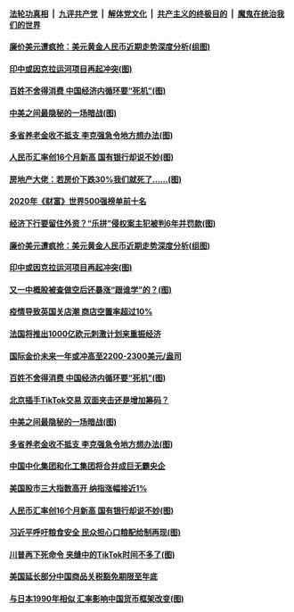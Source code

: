 ####  [法轮功真相](../../../../basic/blob/master/README.md?t=09041002) &nbsp;|&nbsp; [九评共产党](../../../../9ping.md/blob/master/README.md?t=09041002) &nbsp;|&nbsp; [解体党文化](../../../../jtdwh.md/blob/master/README.md?t=09041002)  &nbsp;|&nbsp; [共产主义的终极目的](../../../../gczydzjmd.md/blob/master/README.md?t=09041002) &nbsp;|&nbsp; [魔鬼在统治我们的世界](../../../../mgztzwmdsj.md/blob/master/README.md?t=09041002) 

#### [廉价美元遭疯抢：美元黄金人民币近期走势深度分析(组图)](../pages/p5/945095.md?t=09041002) 

#### [印中或因克拉运河项目再起冲突(图)](../pages/p5/945098.md?t=09041002) 

#### [百姓不舍得消费 中国经济内循环要“死机”(图)](../pages/p5/945049.md?t=09041002) 

#### [中美之间最隐秘的一场暗战(图)](../pages/p5/944972.md?t=09041002) 

#### [多省养老金收不抵支 李克强急令地方想办法(图)](../pages/p5/944962.md?t=09041002) 

#### [人民币汇率创16个月新高 国有银行却说不妙(图)](../pages/p5/944947.md?t=09041002) 

#### [房地产大佬：若房价下跌30%我们就死了……(图)](../pages/p5/945107.md?t=09041002) 

#### [2020年《财富》世界500强榜单前十名](../pages/p5/945106.md?t=09041002) 

#### [经济下行要留住外资？“乐拼”侵权案主犯被判6年并罚款(图)](../pages/p5/945100.md?t=09041002) 

#### [廉价美元遭疯抢：美元黄金人民币近期走势深度分析(组图)](../pages/p5/945095.md?t=09041002) 

#### [印中或因克拉运河项目再起冲突(图)](../pages/p5/945098.md?t=09041002) 

#### [又一中概股被查做空后还暴涨“跟谁学”的？(图)](../pages/p5/945096.md?t=09041002) 

#### [疫情导致英国关店潮 商店空置率超过10%](../pages/p5/945060.md?t=09041002) 

#### [法国将推出1000亿欧元刺激计划来重振经济](../pages/p5/945059.md?t=09041002) 

#### [国际金价未来一年或冲高至2200-2300美元/盎司](../pages/p5/945057.md?t=09041002) 

#### [百姓不舍得消费 中国经济内循环要“死机”(图)](../pages/p5/945049.md?t=09041002) 

#### [北京插手TikTok交易 双面夹击还是增加筹码？](../pages/p5/945046.md?t=09041002) 

#### [中美之间最隐秘的一场暗战(图)](../pages/p5/944972.md?t=09041002) 

#### [多省养老金收不抵支 李克强急令地方想办法(图)](../pages/p5/944962.md?t=09041002) 

#### [中国中化集团和化工集团将合并成巨无霸央企](../pages/p5/944956.md?t=09041002) 

#### [美国股市三大指数高开 纳指涨幅接近1%](../pages/p5/944948.md?t=09041002) 

#### [人民币汇率创16个月新高 国有银行却说不妙(图)](../pages/p5/944947.md?t=09041002) 

#### [习近平呼吁粮食安全 民众担心口粮配给制再现(图)](../pages/p5/944941.md?t=09041002) 

#### [川普再下死命令 夹缝中的TikTok时间不多了(图)](../pages/p5/944940.md?t=09041002) 

#### [美国延长部分中国商品关税豁免期限至年底](../pages/p5/944938.md?t=09041002) 

#### [与日本1990年相似 汇率影响中国货币框架改变(图)](../pages/p5/944862.md?t=09041002) 


